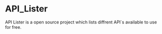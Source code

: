 # API_Lister
API Lister is a open source project which lists diffrent API`s available to use for free.

